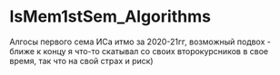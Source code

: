 # IsMem1stSem_Algorithms
Алгосы первого сема ИСа итмо за 2020-21гг, возможный подвох - ближе к концу я что-то скатывал со своих второкурсников в свое время, так что на свой страх и риск)
